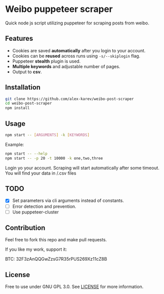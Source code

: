 # Weibo puppeteer scraper

Quick node js script utilizing puppeteer for scraping posts from weibo.

## Features

- Cookies are saved **automatically** after you login to your account.
- Cookies can be **reused** across runs using `-s/--skiplogin` flag.
- Puppeteer **stealth** plugin is used.
- **Multiple keywords** and adjustable number of pages.
- Output to **csv**.

## Installation

```bash
git clone https://github.com/alex-karev/weibo-post-scraper
cd weibo-post-scraper
npm install
```

## Usage

```bash
npm start -- [ARGUMENTS] -k [KEYWORDS]
```

Example:

```bash
npm start -- --help
npm start -- -p 20 -t 10000 -k one,two,three
```

Login yo your account. Scraping will start automatically after some timeout. You will find your data in <OUTPUT>/<QUERY>.csv files

## TODO

- [x] Set parameters via cli arguments instead of constants.
- [ ] Error detection and prevention.
- [ ] Use puppeteer-cluster

## Contribution

Feel free to fork this repo and make pull requests.

If you like my work, support it:

BTC: 32F3zAnQQGwZzsG7R35rPUS269Xz11cZ8B

## License

Free to use under GNU GPL 3.0. See [LICENSE](https://github.com/alex-karev/weibo-post-scraper/blob/main/LICENSE) for more information.
